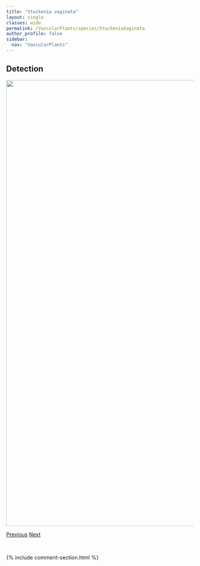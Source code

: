 ```yaml
---
title: "Stuckenia vaginata"
layout: single
classes: wide
permalink: /VascularPlants/species/StuckeniaVaginata
author_profile: false
sidebar:
  nav: "VascularPlants"
---
```


<h2>Detection</h2>

<a href="https://drive.google.com/uc?export=view&id=1Whco8HLWp2t8yYhmSGnaXMSb_wblyTIj">
<img src="https://drive.google.com/uc?export=view&id=1Whco8HLWp2t8yYhmSGnaXMSb_wblyTIj" height = "1200" width = "800">
</a>


<a href="/DevelopmentWebsite/VascularPlants/species/StuckeniaPectinata" class="pagination--pager" title="Stuckenia pectinata">Previous</a> <a href="/DevelopmentWebsite/VascularPlants/species/SuaedaCalceoliformis" class="pagination--pager" title="Suaeda calceoliformis">Next</a>

<p>&nbsp;</p>

{% include comment-section.html %}
